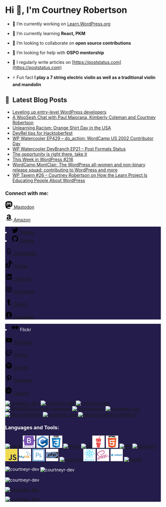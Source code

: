 # Hi 👋, I'm Courtney Robertson

- 🔭 I’m currently working on [Learn.WordPress.org](https://github.com/orgs/WordPress/projects/33)

- 🌱 I’m currently learning **React, PKM**

- 👯 I’m looking to collaborate on **open source contributions**

- 🤝 I’m looking for help with **OSPO mentorship**

- 📝 I regularly write articles on [https://poststatus.com](https://poststatus.com)

- ⚡ Fun fact **I play a 7 string electric violin as well as a traditional violin and mandolin**

## 📝 &nbsp;**Latest Blog Posts**
<!-- BLOG-POST-LIST:START -->
- [Leveling up entry-level WordPress developers](https://courtneyr.dev/2022/10/19/leveling-up-entry-level-wordpress-developers/)
- [A WooSesh Chat with Paul Maiorana, Kimberly Coleman and Courtney Robertson](https://courtneyr.dev/2022/10/11/a-woosesh-chat-with-paul-maiorana-kimberly-coleman-and-courtney-robertson/)
- [Unlearning Racism: Orange Shirt Day in the USA](https://courtneyr.dev/2022/09/29/unlearning-racism-orange-shirt-day-in-the-usa/)
- [DevRel tips for Hacktoberfest](https://courtneyr.dev/2022/09/28/devrel-tips-for-hacktoberfest/)
- [WP Watercooler EP429 – do_action: WordCamp US 2002 Contributor Day](https://courtneyr.dev/2022/09/16/wp-watercooler-ep429-do_action-wordcamp-us-2002-contributor-day/)
- [WP Watercooler DevBranch EP21 – Post Formats Status](https://courtneyr.dev/2022/08/05/wp-watercooler-devbranch-ep21-post-formats-status/)
- [The opportunity is right there, take it](https://courtneyr.dev/2022/07/23/the-opportunity-is-right-there-take-it/)
- [This Week in WordPress #216](https://courtneyr.dev/2022/07/12/this-week-in-wordpress-216/)
- [WordCamp MontClair: The WordPress all-women and non-binary release squad: contributing to WordPress and more](https://courtneyr.dev/2022/06/25/wordcamp-montclair-the-wordpress-all-women-and-non-binary-release-squad-contributing-to-wordpress-and-more/)
- [WP Tavern #26 – Courtney Robertson on How the Learn Project Is Educating People About WordPress](https://courtneyr.dev/2022/05/11/wp-tavern-26-courtney-robertson-on-how-the-learn-project-is-educating-people-about-wordpress/)
<!-- BLOG-POST-LIST:END -->

<h3 align="left">Connect with me:</h3>
<p align="left">
  
<a rel="me noopener nofollow" target="_blank" href="https://fosstodon.org/@courtneyr_dev" ><svg width="24" height="24" viewBox="0 0 24 24" version="1.1" xmlns="http://www.w3.org/2000/svg" aria-hidden="true" focusable="false"><path d="M23.193 7.879c0-5.206-3.411-6.732-3.411-6.732C18.062.357 15.108.025 12.041 0h-.076c-3.068.025-6.02.357-7.74 1.147 0 0-3.411 1.526-3.411 6.732 0 1.192-.023 2.618.015 4.129.124 5.092.934 10.109 5.641 11.355 2.17.574 4.034.695 5.535.612 2.722-.15 4.25-.972 4.25-.972l-.09-1.975s-1.945.613-4.129.539c-2.165-.074-4.449-.233-4.799-2.891a5.499 5.499 0 0 1-.048-.745s2.125.52 4.817.643c1.646.075 3.19-.097 4.758-.283 3.007-.359 5.625-2.212 5.954-3.905.517-2.665.475-6.507.475-6.507zm-4.024 6.709h-2.497V8.469c0-1.29-.543-1.944-1.628-1.944-1.2 0-1.802.776-1.802 2.312v3.349h-2.483v-3.35c0-1.536-.602-2.312-1.802-2.312-1.085 0-1.628.655-1.628 1.944v6.119H4.832V8.284c0-1.289.328-2.313.987-3.07.68-.758 1.569-1.146 2.674-1.146 1.278 0 2.246.491 2.886 1.474L12 6.585l.622-1.043c.64-.983 1.608-1.474 2.886-1.474 1.104 0 1.994.388 2.674 1.146.658.757.986 1.781.986 3.07v6.304z"/></svg> <span  >Mastodon</span></a>

<a rel="me noopener nofollow" target="_blank" href="https://www.amazon.com/hz/wishlist/ls/1T5OKLMTA0MZQ?ref_=wl_share" ><svg width="24" height="24" viewBox="0 0 24 24" version="1.1" xmlns="http://www.w3.org/2000/svg" aria-hidden="true" focusable="false"><path d="M13.582,8.182C11.934,8.367,9.78,8.49,8.238,9.166c-1.781,0.769-3.03,2.337-3.03,4.644 c0,2.953,1.86,4.429,4.253,4.429c2.02,0,3.125-0.477,4.685-2.065c0.516,0.747,0.685,1.109,1.629,1.894 c0.212,0.114,0.483,0.103,0.672-0.066l0.006,0.006c0.567-0.505,1.599-1.401,2.18-1.888c0.231-0.188,0.19-0.496,0.009-0.754 c-0.52-0.718-1.072-1.303-1.072-2.634V8.305c0-1.876,0.133-3.599-1.249-4.891C15.23,2.369,13.422,2,12.04,2 C9.336,2,6.318,3.01,5.686,6.351C5.618,6.706,5.877,6.893,6.109,6.945l2.754,0.298C9.121,7.23,9.308,6.977,9.357,6.72 c0.236-1.151,1.2-1.706,2.284-1.706c0.584,0,1.249,0.215,1.595,0.738c0.398,0.584,0.346,1.384,0.346,2.061V8.182z M13.049,14.088 c-0.451,0.8-1.169,1.291-1.967,1.291c-1.09,0-1.728-0.83-1.728-2.061c0-2.42,2.171-2.86,4.227-2.86v0.615 C13.582,12.181,13.608,13.104,13.049,14.088z M20.683,19.339C18.329,21.076,14.917,22,11.979,22c-4.118,0-7.826-1.522-10.632-4.057 c-0.22-0.199-0.024-0.471,0.241-0.317c3.027,1.762,6.771,2.823,10.639,2.823c2.608,0,5.476-0.541,8.115-1.66 C20.739,18.62,21.072,19.051,20.683,19.339z M21.336,21.043c-0.194,0.163-0.379,0.076-0.293-0.139 c0.284-0.71,0.92-2.298,0.619-2.684c-0.301-0.386-1.99-0.183-2.749-0.092c-0.23,0.027-0.266-0.173-0.059-0.319 c1.348-0.946,3.555-0.673,3.811-0.356C22.925,17.773,22.599,19.986,21.336,21.043z"></path></svg> <span  >Amazon</span></a>

<li style="color: #ffffff; background-color: #241c4a; " class="wp-social-link wp-social-link-twitter wp-block-social-link"><a rel="me noopener nofollow" target="_blank" href="https://twitter.com/courtneyr_dev" ><svg width="24" height="24" viewBox="0 0 24 24" version="1.1" xmlns="http://www.w3.org/2000/svg" aria-hidden="true" focusable="false"><path d="M22.23,5.924c-0.736,0.326-1.527,0.547-2.357,0.646c0.847-0.508,1.498-1.312,1.804-2.27 c-0.793,0.47-1.671,0.812-2.606,0.996C18.324,4.498,17.257,4,16.077,4c-2.266,0-4.103,1.837-4.103,4.103 c0,0.322,0.036,0.635,0.106,0.935C8.67,8.867,5.647,7.234,3.623,4.751C3.27,5.357,3.067,6.062,3.067,6.814 c0,1.424,0.724,2.679,1.825,3.415c-0.673-0.021-1.305-0.206-1.859-0.513c0,0.017,0,0.034,0,0.052c0,1.988,1.414,3.647,3.292,4.023 c-0.344,0.094-0.707,0.144-1.081,0.144c-0.264,0-0.521-0.026-0.772-0.074c0.522,1.63,2.038,2.816,3.833,2.85 c-1.404,1.1-3.174,1.756-5.096,1.756c-0.331,0-0.658-0.019-0.979-0.057c1.816,1.164,3.973,1.843,6.29,1.843 c7.547,0,11.675-6.252,11.675-11.675c0-0.178-0.004-0.355-0.012-0.531C20.985,7.47,21.68,6.747,22.23,5.924z"></path></svg> <span  >Twitter</span></a>

<li style="color: #ffffff; background-color: #241c4a; " class="wp-social-link wp-social-link-github wp-block-social-link"><a rel="me noopener nofollow" target="_blank" href="https://github.com/courtneyr-dev" ><svg width="24" height="24" viewBox="0 0 24 24" version="1.1" xmlns="http://www.w3.org/2000/svg" aria-hidden="true" focusable="false"><path d="M12,2C6.477,2,2,6.477,2,12c0,4.419,2.865,8.166,6.839,9.489c0.5,0.09,0.682-0.218,0.682-0.484 c0-0.236-0.009-0.866-0.014-1.699c-2.782,0.602-3.369-1.34-3.369-1.34c-0.455-1.157-1.11-1.465-1.11-1.465 c-0.909-0.62,0.069-0.608,0.069-0.608c1.004,0.071,1.532,1.03,1.532,1.03c0.891,1.529,2.341,1.089,2.91,0.833 c0.091-0.647,0.349-1.086,0.635-1.337c-2.22-0.251-4.555-1.111-4.555-4.943c0-1.091,0.39-1.984,1.03-2.682 C6.546,8.54,6.202,7.524,6.746,6.148c0,0,0.84-0.269,2.75,1.025C10.295,6.95,11.15,6.84,12,6.836 c0.85,0.004,1.705,0.114,2.504,0.336c1.909-1.294,2.748-1.025,2.748-1.025c0.546,1.376,0.202,2.394,0.1,2.646 c0.64,0.699,1.026,1.591,1.026,2.682c0,3.841-2.337,4.687-4.565,4.935c0.359,0.307,0.679,0.917,0.679,1.852 c0,1.335-0.012,2.415-0.012,2.741c0,0.269,0.18,0.579,0.688,0.481C19.138,20.161,22,16.416,22,12C22,6.477,17.523,2,12,2z"></path></svg> <span  >GitHub</span></a>

<a rel="me noopener nofollow" target="_blank" href="https://www.goodreads.com/user/show/2768384-courtney-robertson" ><svg width="24" height="24" viewBox="0 0 24 24" version="1.1" xmlns="http://www.w3.org/2000/svg" aria-hidden="true" focusable="false"><path d="M17.3,17.5c-0.2,0.8-0.5,1.4-1,1.9c-0.4,0.5-1,0.9-1.7,1.2C13.9,20.9,13.1,21,12,21c-0.6,0-1.3-0.1-1.9-0.2 c-0.6-0.1-1.1-0.4-1.6-0.7c-0.5-0.3-0.9-0.7-1.2-1.2c-0.3-0.5-0.5-1.1-0.5-1.7h1.5c0.1,0.5,0.2,0.9,0.5,1.2 c0.2,0.3,0.5,0.6,0.9,0.8c0.3,0.2,0.7,0.3,1.1,0.4c0.4,0.1,0.8,0.1,1.2,0.1c1.4,0,2.5-0.4,3.1-1.2c0.6-0.8,1-2,1-3.5v-1.7h0 c-0.4,0.8-0.9,1.4-1.6,1.9c-0.7,0.5-1.5,0.7-2.4,0.7c-1,0-1.9-0.2-2.6-0.5C8.7,15,8.1,14.5,7.7,14c-0.5-0.6-0.8-1.3-1-2.1 c-0.2-0.8-0.3-1.6-0.3-2.5c0-0.9,0.1-1.7,0.4-2.5c0.3-0.8,0.6-1.5,1.1-2c0.5-0.6,1.1-1,1.8-1.4C10.3,3.2,11.1,3,12,3 c0.5,0,0.9,0.1,1.3,0.2c0.4,0.1,0.8,0.3,1.1,0.5c0.3,0.2,0.6,0.5,0.9,0.8c0.3,0.3,0.5,0.6,0.6,1h0V3.4h1.5V15 C17.6,15.9,17.5,16.7,17.3,17.5z M13.8,14.1c0.5-0.3,0.9-0.7,1.3-1.1c0.3-0.5,0.6-1,0.8-1.6c0.2-0.6,0.3-1.2,0.3-1.9 c0-0.6-0.1-1.2-0.2-1.9c-0.1-0.6-0.4-1.2-0.7-1.7c-0.3-0.5-0.7-0.9-1.3-1.2c-0.5-0.3-1.1-0.5-1.9-0.5s-1.4,0.2-1.9,0.5 c-0.5,0.3-1,0.7-1.3,1.2C8.5,6.4,8.3,7,8.1,7.6C8,8.2,7.9,8.9,7.9,9.5c0,0.6,0.1,1.3,0.2,1.9C8.3,12,8.6,12.5,8.9,13 c0.3,0.5,0.8,0.8,1.3,1.1c0.5,0.3,1.1,0.4,1.9,0.4C12.7,14.5,13.3,14.4,13.8,14.1z"></path></svg> <span  >Goodreads</span></a>

<a rel="me noopener nofollow" target="_blank" href="https://www.tiktok.com/@courtneyr_dev" ><svg width="24" height="24" viewBox="0 0 32 32" version="1.1" xmlns="http://www.w3.org/2000/svg" aria-hidden="true" focusable="false"><path d="M16.708 0.027c1.745-0.027 3.48-0.011 5.213-0.027 0.105 2.041 0.839 4.12 2.333 5.563 1.491 1.479 3.6 2.156 5.652 2.385v5.369c-1.923-0.063-3.855-0.463-5.6-1.291-0.76-0.344-1.468-0.787-2.161-1.24-0.009 3.896 0.016 7.787-0.025 11.667-0.104 1.864-0.719 3.719-1.803 5.255-1.744 2.557-4.771 4.224-7.88 4.276-1.907 0.109-3.812-0.411-5.437-1.369-2.693-1.588-4.588-4.495-4.864-7.615-0.032-0.667-0.043-1.333-0.016-1.984 0.24-2.537 1.495-4.964 3.443-6.615 2.208-1.923 5.301-2.839 8.197-2.297 0.027 1.975-0.052 3.948-0.052 5.923-1.323-0.428-2.869-0.308-4.025 0.495-0.844 0.547-1.485 1.385-1.819 2.333-0.276 0.676-0.197 1.427-0.181 2.145 0.317 2.188 2.421 4.027 4.667 3.828 1.489-0.016 2.916-0.88 3.692-2.145 0.251-0.443 0.532-0.896 0.547-1.417 0.131-2.385 0.079-4.76 0.095-7.145 0.011-5.375-0.016-10.735 0.025-16.093z" /></svg> <span  >TikTok</span></a>

<a rel="me noopener nofollow" target="_blank" href="https://www.linkedin.com/in/courtneyr-dev/" ><svg width="24" height="24" viewBox="0 0 24 24" version="1.1" xmlns="http://www.w3.org/2000/svg" aria-hidden="true" focusable="false"><path d="M19.7,3H4.3C3.582,3,3,3.582,3,4.3v15.4C3,20.418,3.582,21,4.3,21h15.4c0.718,0,1.3-0.582,1.3-1.3V4.3 C21,3.582,20.418,3,19.7,3z M8.339,18.338H5.667v-8.59h2.672V18.338z M7.004,8.574c-0.857,0-1.549-0.694-1.549-1.548 c0-0.855,0.691-1.548,1.549-1.548c0.854,0,1.547,0.694,1.547,1.548C8.551,7.881,7.858,8.574,7.004,8.574z M18.339,18.338h-2.669 v-4.177c0-0.996-0.017-2.278-1.387-2.278c-1.389,0-1.601,1.086-1.601,2.206v4.249h-2.667v-8.59h2.559v1.174h0.037 c0.356-0.675,1.227-1.387,2.526-1.387c2.703,0,3.203,1.779,3.203,4.092V18.338z"></path></svg> <span  >LinkedIn</span></a>

<a rel="me noopener nofollow" target="_blank" href="https://www.instagram.com/courtneyr_dev/" ><svg width="24" height="24" viewBox="0 0 24 24" version="1.1" xmlns="http://www.w3.org/2000/svg" aria-hidden="true" focusable="false"><path d="M12,4.622c2.403,0,2.688,0.009,3.637,0.052c0.877,0.04,1.354,0.187,1.671,0.31c0.42,0.163,0.72,0.358,1.035,0.673 c0.315,0.315,0.51,0.615,0.673,1.035c0.123,0.317,0.27,0.794,0.31,1.671c0.043,0.949,0.052,1.234,0.052,3.637 s-0.009,2.688-0.052,3.637c-0.04,0.877-0.187,1.354-0.31,1.671c-0.163,0.42-0.358,0.72-0.673,1.035 c-0.315,0.315-0.615,0.51-1.035,0.673c-0.317,0.123-0.794,0.27-1.671,0.31c-0.949,0.043-1.233,0.052-3.637,0.052 s-2.688-0.009-3.637-0.052c-0.877-0.04-1.354-0.187-1.671-0.31c-0.42-0.163-0.72-0.358-1.035-0.673 c-0.315-0.315-0.51-0.615-0.673-1.035c-0.123-0.317-0.27-0.794-0.31-1.671C4.631,14.688,4.622,14.403,4.622,12 s0.009-2.688,0.052-3.637c0.04-0.877,0.187-1.354,0.31-1.671c0.163-0.42,0.358-0.72,0.673-1.035 c0.315-0.315,0.615-0.51,1.035-0.673c0.317-0.123,0.794-0.27,1.671-0.31C9.312,4.631,9.597,4.622,12,4.622 M12,3 C9.556,3,9.249,3.01,8.289,3.054C7.331,3.098,6.677,3.25,6.105,3.472C5.513,3.702,5.011,4.01,4.511,4.511 c-0.5,0.5-0.808,1.002-1.038,1.594C3.25,6.677,3.098,7.331,3.054,8.289C3.01,9.249,3,9.556,3,12c0,2.444,0.01,2.751,0.054,3.711 c0.044,0.958,0.196,1.612,0.418,2.185c0.23,0.592,0.538,1.094,1.038,1.594c0.5,0.5,1.002,0.808,1.594,1.038 c0.572,0.222,1.227,0.375,2.185,0.418C9.249,20.99,9.556,21,12,21s2.751-0.01,3.711-0.054c0.958-0.044,1.612-0.196,2.185-0.418 c0.592-0.23,1.094-0.538,1.594-1.038c0.5-0.5,0.808-1.002,1.038-1.594c0.222-0.572,0.375-1.227,0.418-2.185 C20.99,14.751,21,14.444,21,12s-0.01-2.751-0.054-3.711c-0.044-0.958-0.196-1.612-0.418-2.185c-0.23-0.592-0.538-1.094-1.038-1.594 c-0.5-0.5-1.002-0.808-1.594-1.038c-0.572-0.222-1.227-0.375-2.185-0.418C14.751,3.01,14.444,3,12,3L12,3z M12,7.378 c-2.552,0-4.622,2.069-4.622,4.622S9.448,16.622,12,16.622s4.622-2.069,4.622-4.622S14.552,7.378,12,7.378z M12,15 c-1.657,0-3-1.343-3-3s1.343-3,3-3s3,1.343,3,3S13.657,15,12,15z M16.804,6.116c-0.596,0-1.08,0.484-1.08,1.08 s0.484,1.08,1.08,1.08c0.596,0,1.08-0.484,1.08-1.08S17.401,6.116,16.804,6.116z"></path></svg> <span  >Instagram</span></a>

<a rel="me noopener nofollow" target="_blank" href="https://courtneyr-dev.tumblr.com/" ><svg width="24" height="24" viewBox="0 0 24 24" version="1.1" xmlns="http://www.w3.org/2000/svg" aria-hidden="true" focusable="false"><path d="M17.04 21.28h-3.28c-2.84 0-4.94-1.37-4.94-5.02v-5.67H6.08V7.5c2.93-.73 4.11-3.3 4.3-5.48h3.01v4.93h3.47v3.65H13.4v4.93c0 1.47.73 2.01 1.92 2.01h1.73v3.75z" /></path></svg> <span  >Tumblr</span></a>

<a rel=" noopener nofollow" target="_blank" href="https://www.facebook.com/streamlining" ><svg width="24" height="24" viewBox="0 0 24 24" version="1.1" xmlns="http://www.w3.org/2000/svg" aria-hidden="true" focusable="false"><path d="M12 2C6.5 2 2 6.5 2 12c0 5 3.7 9.1 8.4 9.9v-7H7.9V12h2.5V9.8c0-2.5 1.5-3.9 3.8-3.9 1.1 0 2.2.2 2.2.2v2.5h-1.3c-1.2 0-1.6.8-1.6 1.6V12h2.8l-.4 2.9h-2.3v7C18.3 21.1 22 17 22 12c0-5.5-4.5-10-10-10z"></path></svg> <span  >Facebook</span></a>

<li style="color: #ffffff; background-color: #241c4a; ><a rel="me noopener nofollow" target="_blank" href="https://www.flickr.com/photos/courane001/" ><svg width="24" height="24" viewBox="0 0 24 24" version="1.1" xmlns="http://www.w3.org/2000/svg" aria-hidden="true" focusable="false"><path d="M6.5,7c-2.75,0-5,2.25-5,5s2.25,5,5,5s5-2.25,5-5S9.25,7,6.5,7z M17.5,7c-2.75,0-5,2.25-5,5s2.25,5,5,5s5-2.25,5-5 S20.25,7,17.5,7z"></path></svg> <span  >Flickr</span></a>

<a rel="me noopener nofollow" target="_blank" href="https://www.youtube.com/channel/UC1tidWhCHiaARk3_YHJwZLw" ><svg width="24" height="24" viewBox="0 0 24 24" version="1.1" xmlns="http://www.w3.org/2000/svg" aria-hidden="true" focusable="false"><path d="M21.8,8.001c0,0-0.195-1.378-0.795-1.985c-0.76-0.797-1.613-0.801-2.004-0.847c-2.799-0.202-6.997-0.202-6.997-0.202 h-0.009c0,0-4.198,0-6.997,0.202C4.608,5.216,3.756,5.22,2.995,6.016C2.395,6.623,2.2,8.001,2.2,8.001S2,9.62,2,11.238v1.517 c0,1.618,0.2,3.237,0.2,3.237s0.195,1.378,0.795,1.985c0.761,0.797,1.76,0.771,2.205,0.855c1.6,0.153,6.8,0.201,6.8,0.201 s4.203-0.006,7.001-0.209c0.391-0.047,1.243-0.051,2.004-0.847c0.6-0.607,0.795-1.985,0.795-1.985s0.2-1.618,0.2-3.237v-1.517 C22,9.62,21.8,8.001,21.8,8.001z M9.935,14.594l-0.001-5.62l5.404,2.82L9.935,14.594z"></path></svg> <span  >YouTube</span></a>

<a rel="me noopener nofollow" target="_blank" href="https://www.twitch.tv/courtneyr_dev" ><svg width="24" height="24" viewBox="0 0 24 24" version="1.1" xmlns="http://www.w3.org/2000/svg" aria-hidden="true" focusable="false"><path d="M16.499,8.089h-1.636v4.91h1.636V8.089z M12,8.089h-1.637v4.91H12V8.089z M4.228,3.178L3,6.451v13.092h4.499V22h2.456 l2.454-2.456h3.681L21,14.636V3.178H4.228z M19.364,13.816l-2.864,2.865H12l-2.453,2.453V16.68H5.863V4.814h13.501V13.816z"></path></svg> <span  >Twitch</span></a>

<a rel="me noopener nofollow" target="_blank" href="https://open.spotify.com/user/courtneyengle?si=dab1a7c0f543418e" ><svg width="24" height="24" viewBox="0 0 24 24" version="1.1" xmlns="http://www.w3.org/2000/svg" aria-hidden="true" focusable="false"><path d="M12,2C6.477,2,2,6.477,2,12c0,5.523,4.477,10,10,10c5.523,0,10-4.477,10-10C22,6.477,17.523,2,12,2 M16.586,16.424 c-0.18,0.295-0.563,0.387-0.857,0.207c-2.348-1.435-5.304-1.76-8.785-0.964c-0.335,0.077-0.67-0.133-0.746-0.469 c-0.077-0.335,0.132-0.67,0.469-0.746c3.809-0.871,7.077-0.496,9.713,1.115C16.673,15.746,16.766,16.13,16.586,16.424 M17.81,13.7 c-0.226,0.367-0.706,0.482-1.072,0.257c-2.687-1.652-6.785-2.131-9.965-1.166C6.36,12.917,5.925,12.684,5.8,12.273 C5.675,11.86,5.908,11.425,6.32,11.3c3.632-1.102,8.147-0.568,11.234,1.328C17.92,12.854,18.035,13.335,17.81,13.7 M17.915,10.865 c-3.223-1.914-8.54-2.09-11.618-1.156C5.804,9.859,5.281,9.58,5.131,9.086C4.982,8.591,5.26,8.069,5.755,7.919 c3.532-1.072,9.404-0.865,13.115,1.338c0.445,0.264,0.59,0.838,0.327,1.282C18.933,10.983,18.359,11.129,17.915,10.865"></path></svg> <span  >Spotify</span></a>

<a rel="me noopener nofollow" target="_blank" href="https://www.pinterest.com/courtneyr_dev" ><svg width="24" height="24" viewBox="0 0 24 24" version="1.1" xmlns="http://www.w3.org/2000/svg" aria-hidden="true" focusable="false"><path d="M12.289,2C6.617,2,3.606,5.648,3.606,9.622c0,1.846,1.025,4.146,2.666,4.878c0.25,0.111,0.381,0.063,0.439-0.169 c0.044-0.175,0.267-1.029,0.365-1.428c0.032-0.128,0.017-0.237-0.091-0.362C6.445,11.911,6.01,10.75,6.01,9.668 c0-2.777,2.194-5.464,5.933-5.464c3.23,0,5.49,2.108,5.49,5.122c0,3.407-1.794,5.768-4.13,5.768c-1.291,0-2.257-1.021-1.948-2.277 c0.372-1.495,1.089-3.112,1.089-4.191c0-0.967-0.542-1.775-1.663-1.775c-1.319,0-2.379,1.309-2.379,3.059 c0,1.115,0.394,1.869,0.394,1.869s-1.302,5.279-1.54,6.261c-0.405,1.666,0.053,4.368,0.094,4.604 c0.021,0.126,0.167,0.169,0.25,0.063c0.129-0.165,1.699-2.419,2.142-4.051c0.158-0.59,0.817-2.995,0.817-2.995 c0.43,0.784,1.681,1.446,3.013,1.446c3.963,0,6.822-3.494,6.822-7.833C20.394,5.112,16.849,2,12.289,2"></path></svg> <span  >Pinterest</span></a>

<a rel="me noopener nofollow" target="_blank" href="https://www.last.fm/user/courane01" ><svg width="24" height="24" viewBox="0 0 24 24" version="1.1" xmlns="http://www.w3.org/2000/svg" aria-hidden="true" focusable="false"><path d="M10.5002,0 C4.7006,0 0,4.70109753 0,10.4998496 C0,16.2989526 4.7006,21 10.5002,21 C16.299,21 21,16.2989526 21,10.4998496 C21,4.70109753 16.299,0 10.5002,0 Z M14.69735,14.7204413 C13.3164,14.7151781 12.4346,14.0870017 11.83445,12.6859357 L11.6816001,12.3451305 L10.35405,9.31011397 C9.92709997,8.26875064 8.85260001,7.57120012 7.68010001,7.57120012 C6.06945001,7.57120012 4.75925001,8.88509738 4.75925001,10.5009524 C4.75925001,12.1164565 6.06945001,13.4303036 7.68010001,13.4303036 C8.77200001,13.4303036 9.76514999,12.827541 10.2719501,11.8567047 C10.2893,11.8235214 10.3239,11.8019673 10.36305,11.8038219 C10.4007,11.8053759 10.43535,11.8287847 10.4504,11.8631709 L10.98655,13.1045863 C11.0016,13.1389726 10.9956,13.17782 10.97225,13.2068931 C10.1605001,14.1995341 8.96020001,14.7683115 7.68010001,14.7683115 C5.33305,14.7683115 3.42340001,12.8535563 3.42340001,10.5009524 C3.42340001,8.14679459 5.33300001,6.23203946 7.68010001,6.23203946 C9.45720002,6.23203946 10.8909,7.19074535 11.6138,8.86359341 C11.6205501,8.88018505 12.3412,10.5707777 12.97445,12.0190621 C13.34865,12.8739575 13.64615,13.3959676 14.6288,13.4291508 C15.5663001,13.4612814 16.25375,12.9121534 16.25375,12.1484869 C16.25375,11.4691321 15.8320501,11.3003585 14.8803,10.98216 C13.2365,10.4397989 12.34495,9.88605929 12.34495,8.51817658 C12.34495,7.1809207 13.26665,6.31615054 14.692,6.31615054 C15.62875,6.31615054 16.3155,6.7286858 16.79215,7.5768142 C16.80495,7.60062396 16.8079001,7.62814302 16.8004001,7.65420843 C16.7929,7.68027384 16.7748,7.70212868 16.7507001,7.713808 L15.86145,8.16900031 C15.8178001,8.19200805 15.7643,8.17807308 15.73565,8.13847371 C15.43295,7.71345711 15.0956,7.52513451 14.6423,7.52513451 C14.05125,7.52513451 13.6220001,7.92899802 13.6220001,8.48649708 C13.6220001,9.17382194 14.1529001,9.34144259 15.0339,9.61923972 C15.14915,9.65578139 15.26955,9.69397731 15.39385,9.73432853 C16.7763,10.1865133 17.57675,10.7311301 17.57675,12.1836251 C17.57685,13.629654 16.3389,14.7204413 14.69735,14.7204413 Z"></path></svg> <span  >Last.fm</span></a>


<a href="https://dev.to/courtneyr_dev" target="blank"><img align="center" src="https://raw.githubusercontent.com/rahuldkjain/github-profile-readme-generator/master/src/images/icons/Social/devto.svg" alt="courtneyr_dev" height="30" width="40" /></a>
<a href="https://twitter.com/courtneyr_dev" target="blank"><img align="center" src="https://raw.githubusercontent.com/rahuldkjain/github-profile-readme-generator/master/src/images/icons/Social/twitter.svg" alt="courtneyr_dev" height="30" width="40" /></a>
<a href="https://linkedin.com/in/courtneyr-dev" target="blank"><img align="center" src="https://raw.githubusercontent.com/rahuldkjain/github-profile-readme-generator/master/src/images/icons/Social/linked-in-alt.svg" alt="courtneyr-dev" height="30" width="40" /></a>
<a href="https://stackoverflow.com/users/18485451/courtney-robertson" target="blank"><img align="center" src="https://raw.githubusercontent.com/rahuldkjain/github-profile-readme-generator/master/src/images/icons/Social/stack-overflow.svg" alt="18485451/courtney-robertson" height="30" width="40" /></a>
<a href="https://fb.com/courtneyrdev" target="blank"><img align="center" src="https://raw.githubusercontent.com/rahuldkjain/github-profile-readme-generator/master/src/images/icons/Social/facebook.svg" alt="courtneyrdev" height="30" width="40" /></a>
<a href="https://instagram.com/courtneyr_dev" target="blank"><img align="center" src="https://raw.githubusercontent.com/rahuldkjain/github-profile-readme-generator/master/src/images/icons/Social/instagram.svg" alt="courtneyr_dev" height="30" width="40" /></a>
<a href="https://hashnode.com/@courtneyrdev" target="blank"><img align="center" src="https://raw.githubusercontent.com/rahuldkjain/github-profile-readme-generator/master/src/images/icons/Social/hashnode.svg" alt="@courtneyrdev" height="30" width="40" /></a>
<a href="https://www.youtube.com/c/courtneyr_dev" target="blank"><img align="center" src="https://raw.githubusercontent.com/rahuldkjain/github-profile-readme-generator/master/src/images/icons/Social/youtube.svg" alt="courtneyr_dev" height="30" width="40" /></a>
<a href="https://courtneyr.dev/feed" target="blank"><img align="center" src="https://raw.githubusercontent.com/rahuldkjain/github-profile-readme-generator/master/src/images/icons/Social/rss.svg" alt="https://courtneyr.dev/feed" height="30" width="40" /></a>
</p>

<h3 align="left">Languages and Tools:</h3>
<p align="left"> <a href="https://babeljs.io/" target="_blank" rel="noreferrer"> <img src="https://www.vectorlogo.zone/logos/babeljs/babeljs-icon.svg" alt="babel" width="40" height="40"/> </a> <a href="https://getbootstrap.com" target="_blank" rel="noreferrer"> <img src="https://raw.githubusercontent.com/devicons/devicon/master/icons/bootstrap/bootstrap-plain-wordmark.svg" alt="bootstrap" width="40" height="40"/> </a> <a href="https://www.cprogramming.com/" target="_blank" rel="noreferrer"> <img src="https://raw.githubusercontent.com/devicons/devicon/master/icons/c/c-original.svg" alt="c" width="40" height="40"/> </a> <a href="https://www.w3schools.com/css/" target="_blank" rel="noreferrer"> <img src="https://raw.githubusercontent.com/devicons/devicon/master/icons/css3/css3-original-wordmark.svg" alt="css3" width="40" height="40"/> </a> <a href="https://www.figma.com/" target="_blank" rel="noreferrer"> <img src="https://www.vectorlogo.zone/logos/figma/figma-icon.svg" alt="figma" width="40" height="40"/> </a> <a href="https://git-scm.com/" target="_blank" rel="noreferrer"> <img src="https://www.vectorlogo.zone/logos/git-scm/git-scm-icon.svg" alt="git" width="40" height="40"/> </a> <a href="https://gulpjs.com" target="_blank" rel="noreferrer"> <img src="https://raw.githubusercontent.com/devicons/devicon/master/icons/gulp/gulp-plain.svg" alt="gulp" width="40" height="40"/> </a> <a href="https://www.w3.org/html/" target="_blank" rel="noreferrer"> <img src="https://raw.githubusercontent.com/devicons/devicon/master/icons/html5/html5-original-wordmark.svg" alt="html5" width="40" height="40"/> </a> <a href="https://ifttt.com/" target="_blank" rel="noreferrer"> <img src="https://www.vectorlogo.zone/logos/ifttt/ifttt-ar21.svg" alt="ifttt" width="40" height="40"/> </a> <a href="https://www.adobe.com/in/products/illustrator.html" target="_blank" rel="noreferrer"> <img src="https://www.vectorlogo.zone/logos/adobe_illustrator/adobe_illustrator-icon.svg" alt="illustrator" width="40" height="40"/> </a> <a href="https://developer.mozilla.org/en-US/docs/Web/JavaScript" target="_blank" rel="noreferrer"> <img src="https://raw.githubusercontent.com/devicons/devicon/master/icons/javascript/javascript-original.svg" alt="javascript" width="40" height="40"/> </a> <a href="https://www.mysql.com/" target="_blank" rel="noreferrer"> <img src="https://raw.githubusercontent.com/devicons/devicon/master/icons/mysql/mysql-original-wordmark.svg" alt="mysql" width="40" height="40"/> </a> <a href="https://www.photoshop.com/en" target="_blank" rel="noreferrer"> <img src="https://raw.githubusercontent.com/devicons/devicon/master/icons/photoshop/photoshop-line.svg" alt="photoshop" width="40" height="40"/> </a> <a href="https://www.php.net" target="_blank" rel="noreferrer"> <img src="https://raw.githubusercontent.com/devicons/devicon/master/icons/php/php-original.svg" alt="php" width="40" height="40"/> </a> <a href="https://postman.com" target="_blank" rel="noreferrer"> <img src="https://www.vectorlogo.zone/logos/getpostman/getpostman-icon.svg" alt="postman" width="40" height="40"/> </a> <a href="https://reactjs.org/" target="_blank" rel="noreferrer"> <img src="https://raw.githubusercontent.com/devicons/devicon/master/icons/react/react-original-wordmark.svg" alt="react" width="40" height="40"/> </a> <a href="https://sass-lang.com" target="_blank" rel="noreferrer"> <img src="https://raw.githubusercontent.com/devicons/devicon/master/icons/sass/sass-original.svg" alt="sass" width="40" height="40"/> </a> <a href="https://webpack.js.org" target="_blank" rel="noreferrer"> <img src="https://raw.githubusercontent.com/devicons/devicon/d00d0969292a6569d45b06d3f350f463a0107b0d/icons/webpack/webpack-original-wordmark.svg" alt="webpack" width="40" height="40"/> </a> <a href="https://zapier.com" target="_blank" rel="noreferrer"> <img src="https://www.vectorlogo.zone/logos/zapier/zapier-icon.svg" alt="zapier" width="40" height="40"/> </a> </p>

<p><img align="left" src="https://github-readme-stats.vercel.app/api/top-langs?username=courtneyr-dev&show_icons=true&locale=en&layout=compact" alt="courtneyr-dev" /></p>

<p>&nbsp;<img align="center" src="https://github-readme-stats.vercel.app/api?username=courtneyr-dev&show_icons=true&locale=en" alt="courtneyr-dev" /></p>

<p><img align="center" src="https://github-readme-streak-stats.herokuapp.com/?user=courtneyr-dev&" alt="courtneyr-dev" /></p>


<p align="left"> <a href="https://github.com/ryo-ma/github-profile-trophy"><img src="https://github-profile-trophy.vercel.app/?username=courtneyr-dev" alt="courtneyr-dev" /></a> </p>

<p align="left"> <a href="https://twitter.com/courtneyr_dev" target="blank"><img src="https://img.shields.io/twitter/follow/courtneyr_dev?logo=twitter&style=for-the-badge" alt="courtneyr_dev" /></a> </p>
